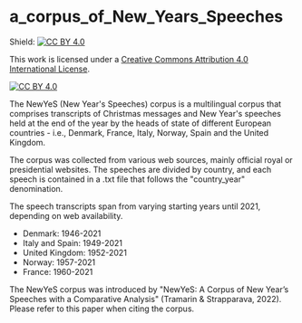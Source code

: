 # a_corpus_of_New_Years_Speeches

Shield: [![CC BY 4.0][cc-by-shield]][cc-by]

This work is licensed under a
[Creative Commons Attribution 4.0 International License][cc-by].

[![CC BY 4.0][cc-by-image]][cc-by]

[cc-by]: http://creativecommons.org/licenses/by/4.0/
[cc-by-image]: https://i.creativecommons.org/l/by/4.0/88x31.png
[cc-by-shield]: https://img.shields.io/badge/License-CC%20BY%204.0-lightgrey.svg

The NewYeS (New Year's Speeches) corpus is a multilingual corpus that comprises transcripts of Christmas messages and New Year's speeches held at the end of the year by the heads of state of different European countries - i.e., Denmark, France, Italy, Norway, Spain and the United Kingdom. 

The corpus was collected from various web sources, mainly official royal or presidential websites. The speeches are divided by country, and each speech is contained in a .txt file that follows the "country_year" denomination. 

The speech transcripts span from varying starting years until 2021, depending on web availability.
- Denmark: 1946-2021
- Italy and Spain: 1949-2021
- United Kingdom: 1952-2021
- Norway: 1957-2021
- France: 1960-2021

The NewYeS corpus was introduced by "NewYeS: A Corpus of New Year’s Speeches with a Comparative Analysis" (Tramarin & Strapparava, 2022). Please refer to this paper when citing the corpus.
